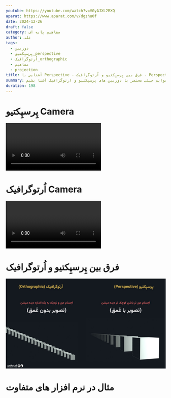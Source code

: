 ```yaml
---
youtube: https://youtube.com/watch?v=VGyAJXL2BXQ
aparat: https://www.aparat.com/v/dgzhu0f
date: 2024-12-26
draft: false
category: مفاهیم پایه ای
author: علی
tags:
  - دوربین
  - پِرسپِکتیو_perspective
  - اُرتوگرافیک_orthographic
  - مفاهیم
  - projection
title: آشنایی با Perspective - فرق بین پِرسپِکتیو و اُرتوگرافیک - Perspective VS Orthographic Projection
summary: توی این ویدیو میخوایم خیلی مختصر با دوربین های پرسپکتیو و ارتوگرافیک آشنا بشیم.
duration: 198
---
```


# پِرسپِکتیو Camera

<video src="/attachments/perspective-view.webm" controls autoplay loop></video>
# اُرتوگرافیک Camera

<video src="/attachments/orthographic-view.webm" controls autoplay loop></video>
# فرق بین پِرسپِکتیو و اُرتوگرافیک

![](/attachments/perspective-vs-orthographic.jpg)
# مثال در نرم افزار های متفاوت
